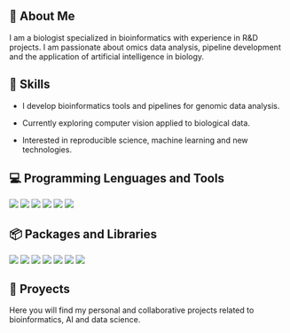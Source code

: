 ## 🚀 About Me

I am a biologist specialized in bioinformatics with experience in R&D projects. I am passionate about omics data analysis, pipeline development and the application of artificial intelligence in biology.

## 🔧 Skills

* I develop bioinformatics tools and pipelines for genomic data analysis.

* Currently exploring computer vision applied to biological data.

* Interested in reproducible science, machine learning and new technologies.

## 💻 Programming Lenguages and Tools

<p align="left">
  <img src="https://img.shields.io/badge/Bash-4EAA25?style=for-the-badge&logo=gnubash&logoColor=white"/>
  <img src="https://img.shields.io/badge/Git-F05032?style=for-the-badge&logo=git&logoColor=white"/>
  <img src="https://img.shields.io/badge/GitHub-181717?style=for-the-badge&logo=github&logoColor=white"/>
  <img src="https://img.shields.io/badge/Linux-FCC624?style=for-the-badge&logo=linux&logoColor=black"/>
  <img src="https://img.shields.io/badge/Python-3776AB?style=for-the-badge&logo=python&logoColor=white"/>
  <img src="https://img.shields.io/badge/R-276DC3?style=for-the-badge&logo=r&logoColor=white"/>
  
</p>

## 📦 Packages and Libraries

<p align="left">
  <img src="https://img.shields.io/badge/Bioconductor-2795D9?style=for-the-badge&logo=r&logoColor=white"/>
  <img src="https://img.shields.io/badge/Matplotlib-11557C?style=for-the-badge&logo=matplotlib&logoColor=white"/>
  <img src="https://img.shields.io/badge/Numpy-013243?style=for-the-badge&logo=numpy&logoColor=white"/>
  <img src="https://img.shields.io/badge/OpenCV-5C3EE8?style=for-the-badge&logo=opencv&logoColor=white"/>
  <img src="https://img.shields.io/badge/Pandas-150458?style=for-the-badge&logo=pandas&logoColor=white"/>
  <img src="https://img.shields.io/badge/Scikit--Learn-F7931E?style=for-the-badge&logo=scikit-learn&logoColor=white"/>
  <img src="https://img.shields.io/badge/Seaborn-538BBC?style=for-the-badge&logo=python&logoColor=white"/>
</p>

## 📁 Proyects
Here you will find my personal and collaborative projects related to bioinformatics, AI and data science.

